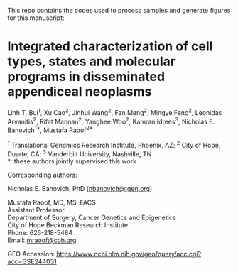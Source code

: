 This repo contains the codes used to process samples and generate figures for this manuscript:

# Integrated characterization of cell types, states and molecular programs in disseminated appendiceal neoplasms

Linh T. Bui<sup>1</sup>, Xu Cao<sup>2</sup>, Jinhui Wang<sup>2</sup>, Fan Meng<sup>2</sup>, Mingye Feng<sup>2</sup>, Leonidas Arvanitis<sup>2</sup>, Rifat Mannan<sup>2</sup>, Yanghee Woo<sup>2</sup>, Kamran Idrees<sup>3</sup>, Nicholas E. Banovich<sup>1*</sup>, Mustafa Raoof<sup>2*</sup>

<sup>1</sup> Translational Genomics Research Institute, Phoenix, AZ; <sup>2</sup> City of Hope, Duarte, CA; <sup>3</sup> Vanderbilt University, Nashville, TN  
*: these authors jointly supervised this work

Corresponding authors: 

Nicholas E. Banovich, PhD
(nbanovich@tgen.org) 

Mustafa Raoof, MD, MS, FACS  
Assistant Professor  
Department of Surgery, Cancer Genetics and Epigenetics  
City of Hope Beckman Research Institute  
Phone: 626-218-5484  
Email: mraoof@coh.org  

GEO Accession: https://www.ncbi.nlm.nih.gov/geo/query/acc.cgi?acc=GSE244031 
